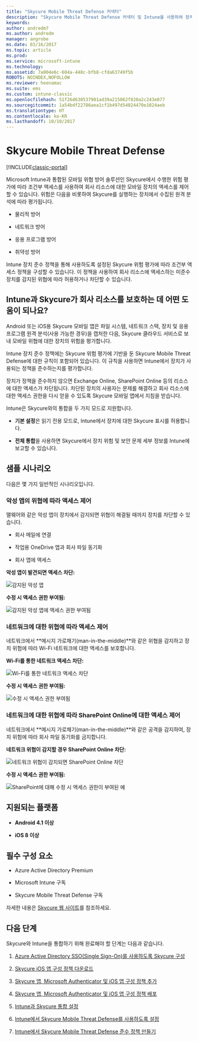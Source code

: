 ```yaml
---
title: "Skycure Mobile Threat Defense 커넥터"
description: "Skycure Mobile Threat Defense 커넥터 및 Intune을 사용하여 장치, 네트워크 및 응용 프로그램 위험에 따라 회사 리소스에 대한 액세스를 보호합니다."
keywords: 
author: andredm7
ms.author: andredm
manager: angrobe
ms.date: 03/16/2017
ms.topic: article
ms.prod: 
ms.service: microsoft-intune
ms.technology: 
ms.assetid: 7a004e6c-604a-448c-bfb8-cfda63749f5b
ROBOTS: NOINDEX,NOFOLLOW
ms.reviewer: heenamac
ms.suite: ems
ms.custom: intune-classic
ms.openlocfilehash: 51f26d630537901ad39a215062f820a2c243e077
ms.sourcegitcommit: 1a54bdf22786aea1cf1b497d54024470e1024aeb
ms.translationtype: HT
ms.contentlocale: ko-KR
ms.lasthandoff: 10/10/2017
---
```

# <a name="skycure-mobile-threat-defense-connector"></a>Skycure Mobile Threat Defense

[!INCLUDE[classic-portal](../includes/classic-portal.md)]

Microsoft Intune과 통합된 모바일 위협 방어 솔루션인 Skycure에서 수행한 위험 평가에 따라 조건부 액세스를 사용하여 회사 리소스에 대한 모바일 장치의 액세스를 제어할 수 있습니다. 위험은 다음을 비롯하여 Skycure를 실행하는 장치에서 수집된 원격 분석에 따라 평가됩니다.

-   물리적 방어

-   네트워크 방어

-   응용 프로그램 방어

-   취약성 방어

Intune 장치 준수 정책을 통해 사용하도록 설정된 Skycure 위험 평가에 따라 조건부 액세스 정책을 구성할 수 있습니다. 이 정책을 사용하여 회사 리소스에 액세스하는 미준수 장치를 감지된 위협에 따라 허용하거나 차단할 수 있습니다.

## <a name="how-do-intune-and-skycure-help-protect-your-company-resources"></a>Intune과 Skycure가 회사 리소스를 보호하는 데 어떤 도움이 되나요?

Android 또는 iOS용 Skycure 모바일 앱은 파일 시스템, 네트워크 스택, 장치 및 응용 프로그램 원격 분석(사용 가능한 경우)을 캡처한 다음, Skycure 클라우드 서비스로 보내 모바일 위협에 대한 장치의 위험을 평가합니다.

Intune 장치 준수 정책에는 Skycure 위험 평가에 기반을 둔 Skycure Mobile Threat Defense에 대한 규칙이 포함되어 있습니다. 이 규칙을 사용하면 Intune에서 장치가 사용되는 정책을 준수하는지를 평가합니다.

장치가 정책을 준수하지 않으면 Exchange Online, SharePoint Online 등의 리소스에 대한 액세스가 차단됩니다. 차단된 장치의 사용자는 문제를 해결하고 회사 리소스에 대한 액세스 권한을 다시 얻을 수 있도록 Skycure 모바일 앱에서 지침을 받습니다.

Intune은 Skycure와의 통합을 두 가지 모드로 지원합니다.

-   **기본 설정**은 읽기 전용 모드로, Intune에서 장치에 대한 Skycure 표시를 허용합니다.

-   **전체 통합**을 사용하면 Skycure에서 장치 위험 및 보안 문제 세부 정보를 Intune에 보고할 수 있습니다.

## <a name="sample-scenarios"></a>샘플 시나리오

다음은 몇 가지 일반적인 시나리오입니다.

### <a name="control-access-based-on-threats-from-malicious-apps"></a>악성 앱의 위협에 따라 액세스 제어

맬웨어와 같은 악성 앱이 장치에서 감지되면 위협이 해결될 때까지 장치를 차단할 수 있습니다.

-   회사 메일에 연결

-   작업용 OneDrive 앱과 회사 파일 동기화

-   회사 앱에 액세스

**악성 앱이 발견되면 액세스 차단:**

![감지된 악성 앱](../media/mtp/skycure-arch-1.png)

**수정 시 액세스 권한 부여됨:**

![감지된 악성 앱에 액세스 권한 부여됨](../media/mtp/skycure-arch-2.png)

### <a name="control-access-based-on-threat-to-network"></a>네트워크에 대한 위협에 따라 액세스 제어

네트워크에서 **메시지 가로채기(man-in-the-middle)**와 같은 위협을 감지하고 장치 위험에 따라 Wi-Fi 네트워크에 대한 액세스를 보호합니다.

**Wi-Fi를 통한 네트워크 액세스 차단:**

![Wi-Fi를 통한 네트워크 액세스 차단](../media/mtp/skycure-arch-3.png)

**수정 시 액세스 권한 부여됨:**

![수정 시 액세스 권한 부여됨](../media/mtp/skycure-arch-4.png)

### <a name="control-access-to-sharepoint-online-based-on-threat-to-network"></a>네트워크에 대한 위협에 따라 SharePoint Online에 대한 액세스 제어

네트워크에서 **메시지 가로채기(man-in-the-middle)**와 같은 공격을 감지하여, 장치 위험에 따라 회사 파일 동기화를 금지합니다.

**네트워크 위협이 감지할 경우 SharePoint Online 차단:**

![네트워크 위협이 감지되면 SharePoint Online 차단](../media/mtp/skycure-arch-5.png)

**수정 시 액세스 권한 부여됨:**

![SharePoint에 대해 수정 시 액세스 권한이 부여된 예](../media/mtp/skycure-arch-6.png)

## <a name="supported-platforms"></a>지원되는 플랫폼

-   **Android 4.1 이상**

-   **iOS 8 이상**

## <a name="pre-requisites"></a>필수 구성 요소

-   Azure Active Directory Premium

-   Microsoft Intune 구독

-   Skycure Mobile Threat Defense 구독

자세한 내용은 [Skycure 웹 사이트](https://www.skycure.com/skycure-microsoft-integration/)를 참조하세요.

## <a name="next-steps"></a>다음 단계

Skycure와 Intune을 통합하기 위해 완료해야 할 단계는 다음과 같습니다.

1.  [Azure Active Directory SSO(Single Sign-On)를 사용하도록 Skycure 구성](/intune-classic/deploy-use/configure-skycure-to-use-azure-active-directory-single-sign-on)

2.  [Skycure iOS 앱 구성 정책 다운로드](/intune-classic/deploy-use/download-skycure-ios-app-configuration-policy)

3.  [Skycure 앱, Microsoft Authenticator 및 iOS 앱 구성 정책 추가](/intune-classic/deploy-use/add-skycure-apps-microsoft-authenticator-and-ios-app-configuration-policy)

4.  [Skycure 앱, Microsoft Authenticator 및 iOS 앱 구성 정책 배포](/intune-classic/deploy-use/deploy-skycure-apps-microsoft-authenticator-app-and-ios-app-configuration-policy)

5.  [Intune과 Skycure 통합 설정](/intune-classic/deploy-use/setup-the-skycure-integration-with-Intune)

6.  [Intune에서 Skycure Mobile Threat Defense를 사용하도록 설정](/intune-classic/deploy-use/enable-skycure-mobile-threat-defense-in-intune)

7.  [Intune에서 Skycure Mobile Threat Defense 준수 정책 만들기](/intune-classic/deploy-use/create-skycure-mobile-threat-defense-compliance-policy)

